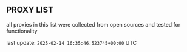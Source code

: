 ## PROXY LIST

all proxies in this list were collected from open sources and tested for functionality

last update: `2025-02-14 16:35:46.523745+00:00` UTC